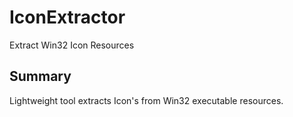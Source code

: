# IconExtractor
Extract Win32 Icon Resources
## Summary
Lightweight tool extracts Icon's from Win32 executable resources.
